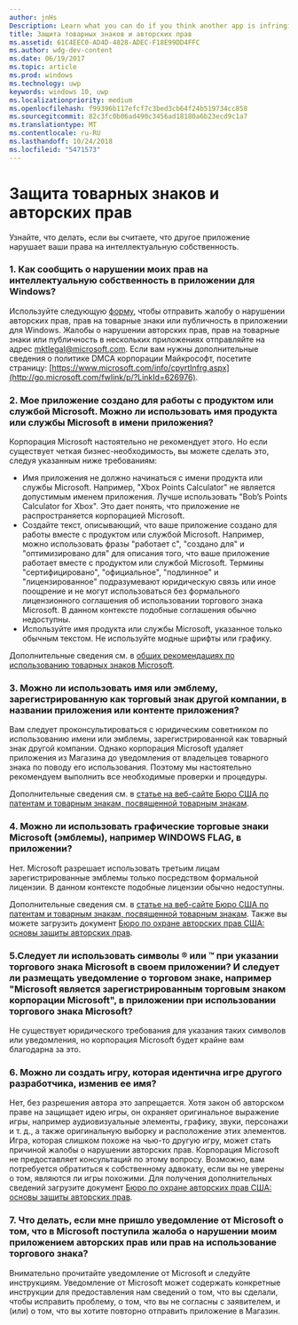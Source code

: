 ```yaml
---
author: jnHs
Description: Learn what you can do if you think another app is infringing on your intellectual property rights.
title: Защита товарных знаков и авторских прав
ms.assetid: 61C4EEC0-AD4D-4828-ADEC-F18E99DD4FFC
ms.author: wdg-dev-content
ms.date: 06/19/2017
ms.topic: article
ms.prod: windows
ms.technology: uwp
keywords: windows 10, uwp
ms.localizationpriority: medium
ms.openlocfilehash: f99396b117efcf7c3bed3cb64f24b519734cc858
ms.sourcegitcommit: 82c3fc0b06ad490c3456ad18180a6b23ecd9c1a7
ms.translationtype: MT
ms.contentlocale: ru-RU
ms.lasthandoff: 10/24/2018
ms.locfileid: "5471573"
---
```

# <a name="trademark-and-copyright-protection"></a>Защита товарных знаков и авторских прав


Узнайте, что делать, если вы считаете, что другое приложение нарушает ваши права на интеллектуальную собственность.

### <a name="1-how-may-i-report-an-infringement-of-my-intellectual-property-rights-within-a-windows-app"></a>1. Как сообщить о нарушении моих прав на интеллектуальную собственность в приложении для Windows?


Используйте следующую [форму](http://go.microsoft.com/fwlink/p/?LinkId=273879), чтобы отправить жалобу о нарушении авторских прав, прав на товарные знаки или публичность в приложении для Windows. Жалобы о нарушении авторских прав, прав на товарные знаки или публичность в нескольких приложениях отправляйте на адрес mktlegal@microsoft.com. Если вам нужны дополнительные сведения о политике DMCA корпорации Майкрософт, посетите страницу: [https://www.microsoft.com/info/cpyrtInfrg.aspx](http://go.microsoft.com/fwlink/p/?LinkId=626976).

### <a name="2-i-created-my-app-to-work-with-a-microsoft-productservice-may-i-use-the-microsoft-productservice-name-in-the-name-of-my-app"></a>2. Мое приложение создано для работы с продуктом или службой Microsoft. Можно ли использовать имя продукта или службы Microsoft в имени приложения?


Корпорация Microsoft настоятельно не рекомендует этого. Но если существует четкая бизнес-необходимость, вы можете сделать это, следуя указанным ниже требованиям:

-   Имя приложения не должно начинаться с имени продукта или службы Microsoft. Например, "Xbox Points Calculator" не является допустимым именем приложения. Лучше использовать "Bob’s Points Calculator for Xbox". Это дает понять, что приложение не распространяется корпорацией Microsoft.
-   Создайте текст, описывающий, что ваше приложение создано для работы вместе с продуктом или службой Microsoft. Например, можно использовать фразы "работает с", "создано для" и "оптимизировано для" для описания того, что ваше приложение работает вместе с продуктом или службой Microsoft. Термины "сертифицировано", "официальное", "подлинное" и "лицензированное" подразумевают юридическую связь или иное поощрение и не могут использоваться без формального лицензионного соглашения об использовании торгового знака Microsoft. В данном контексте подобные соглашения обычно недоступны.
-   Используйте имя продукта или службы Microsoft, указанное только обычным текстом. Не используйте модные шрифты или графику.

Дополнительные сведения см. в [общих рекомендациях по использованию товарных знаков Microsoft](http://go.microsoft.com/fwlink/p/?LinkId=225434).

### <a name="3-is-it-ok-if-i-use-the-trademarked-name-or-logo-of-another-company-in-the-title-of-my-app-or-as-part-of-the-content-of-my-app"></a>3. Можно ли использовать имя или эмблему, зарегистрированную как торговый знак другой компании, в названии приложения или контенте приложения?


Вам следует проконсультироваться с юридическим советником по использованию имени или эмблемы, зарегистрированной как товарный знак другой компании. Однако корпорация Microsoft удаляет приложения из Магазина до уведомления от владельцев товарного знака по поводу его использования. Поэтому мы настоятельно рекомендуем выполнить все необходимые проверки и процедуры.

Дополнительные сведения см. в [статье на веб-сайте Бюро США по патентам и товарным знакам, посвященной товарным знакам](http://go.microsoft.com/fwlink/p/?LinkId=225271).

### <a name="4-may-i-use-microsofts-graphical-trademarks-logos-such-as-the-windows-flag-logo-in-my-app"></a>4. Можно ли использовать графические торговые знаки Microsoft (эмблемы), например WINDOWS FLAG, в приложении?


Нет. Microsoft разрешает использовать третьим лицам зарегистрированные эмблемы только посредством формальной лицензии. В данном контексте подобные лицензии обычно недоступны.

Дополнительные сведения см. в [статье на веб-сайте Бюро США по патентам и товарным знакам, посвященной товарным знакам](http://go.microsoft.com/fwlink/p/?LinkId=225271). Также вы можете загрузить документ [Бюро по охране авторских прав США: основы защиты авторских прав](http://go.microsoft.com/fwlink/p/?LinkID=225273).

### <a name="5-do-i-need-to-use-registered--or-trademark--symbols-when-i-refer-to-a-microsoft-trademark-in-my-app-and-must-i-when-using-a-microsoft-trademark-place-a-trademark-attribution-notice-in-my-app-for-example-microsoft-is-a-registered-trademark-of-the-microsoft-corporation"></a>5.Следует ли использовать символы ® или ™ при указании торгового знака Microsoft в своем приложении? И следует ли размещать уведомление о торговом знаке, например "Microsoft является зарегистрированным торговым знаком корпорации Microsoft", в приложении при использовании торгового знака Microsoft?


Не существует юридического требования для указания таких символов или уведомления, но корпорация Microsoft будет крайне вам благодарна за это.

### <a name="6-is-it-ok-if-i-make-a-game-that-is-identical-to-someone-elses-game-as-long-as-i-change-the-name"></a>6. Можно ли создать игру, которая идентична игре другого разработчика, изменив ее имя?


Нет, без разрешения автора это запрещается. Хотя закон об авторском праве на защищает идею игры, он охраняет оригинальное выражение игры, например аудиовизуальные элементы, графику, звуки, персонажи и т. д., а также оригинальную выборку и расположение этих элементов. Игра, которая слишком похоже на чью-то другую игру, может стать причиной жалобы о нарушении авторских прав. Корпорация Microsoft не предоставляет консультаций по этому вопросу. Возможно, вам потребуется обратиться к собственному адвокату, если вы не уверены о том, являются ли игры похожими. Для получения дополнительных сведений загрузите документ [Бюро по охране авторских прав США: основы защиты авторских прав](http://go.microsoft.com/fwlink/p/?LinkID=225273).

### <a name="7-what-should-i-do-if-i-get-a-notice-from-microsoft-telling-me-it-has-received-a-complaint-that-my-app-infringes-a-trademark-or-copyright"></a>7. Что делать, если мне пришло уведомление от Microsoft о том, что в Microsoft поступила жалоба о нарушении моим приложением авторских прав или прав на использование торгового знака?


Внимательно прочитайте уведомление от Microsoft и следуйте инструкциям. Уведомление от Microsoft может содержать конкретные инструкции для предоставления нам сведений о том, что вы сделали, чтобы исправить проблему, о том, что вы не согласны с заявителем, и (или) о том, что вы хотите повторно отправить приложение в Магазин.

 

 




